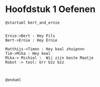 # Hoofdstuk 1 Oefenen

```plantuml
@startuml bert_and_ernie


Ernie->Bert : Hey Pils
Bert->Ernie : Hey Ernie

Matthijs->Timon : Hey keal zhuipnnn
Tim->Mika : Hey keal
Mika-> Michiel :  Wij zijn beste Maatje
Robot -> tool: brr bzz bzz



@enduml
```